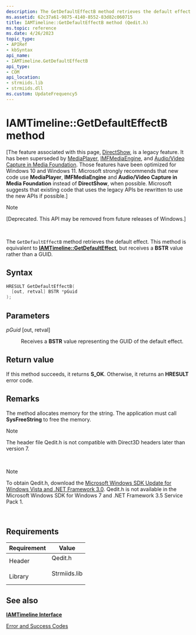 ```yaml
---
description: The GetDefaultEffectB method retrieves the default effect. This method is equivalent to IAMTimeline::GetDefaultEffect, but receives a BSTR value rather than a GUID.
ms.assetid: 62c37a61-9875-4140-8552-83d82c060715
title: IAMTimeline::GetDefaultEffectB method (Qedit.h)
ms.topic: reference
ms.date: 4/26/2023
topic_type: 
- APIRef
- kbSyntax
api_name: 
- IAMTimeline.GetDefaultEffectB
api_type: 
- COM
api_location: 
- strmiids.lib
- strmiids.dll
ms.custom: UpdateFrequency5
---
```


# IAMTimeline::GetDefaultEffectB method

\[The feature associated with this page, [DirectShow](/windows/win32/directshow/directshow), is a legacy feature. It has been superseded by [MediaPlayer](/uwp/api/Windows.Media.Playback.MediaPlayer), [IMFMediaEngine](/windows/win32/api/mfmediaengine/nn-mfmediaengine-imfmediaengine), and [Audio/Video Capture in Media Foundation](windows/win32/medfound/audio-video-capture-in-media-foundation). Those features have been optimized for Windows 10 and Windows 11. Microsoft strongly recommends that new code use **MediaPlayer**, **IMFMediaEngine** and **Audio/Video Capture in Media Foundation** instead of **DirectShow**, when possible. Microsoft suggests that existing code that uses the legacy APIs be rewritten to use the new APIs if possible.\]

> [!Note]  
> \[Deprecated. This API may be removed from future releases of Windows.\]

 

The `GetDefaultEffectB` method retrieves the default effect. This method is equivalent to [**IAMTimeline::GetDefaultEffect**](iamtimeline-getdefaulteffect.md), but receives a **BSTR** value rather than a GUID.

## Syntax


```C++
HRESULT GetDefaultEffectB(
  [out, retval] BSTR *pGuid
);
```



## Parameters

<dl> <dt>

*pGuid* \[out, retval\]
</dt> <dd>

Receives a **BSTR** value representing the GUID of the default effect.

</dd> </dl>

## Return value

If this method succeeds, it returns **S\_OK**. Otherwise, it returns an **HRESULT** error code.

## Remarks

The method allocates memory for the string. The application must call **SysFreeString** to free the memory.

> [!Note]  
> The header file Qedit.h is not compatible with Direct3D headers later than version 7.

 

> [!Note]  
> To obtain Qedit.h, download the [Microsoft Windows SDK Update for Windows Vista and .NET Framework 3.0](https://msdn.microsoft.com/windowsvista/bb980924.aspx). Qedit.h is not available in the Microsoft Windows SDK for Windows 7 and .NET Framework 3.5 Service Pack 1.

 

## Requirements



| Requirement | Value |
|--------------------|-----------------------------------------------------------------------------------------|
| Header<br/>  | <dl> <dt>Qedit.h</dt> </dl>      |
| Library<br/> | <dl> <dt>Strmiids.lib</dt> </dl> |



## See also

<dl> <dt>

[**IAMTimeline Interface**](iamtimeline.md)
</dt> <dt>

[Error and Success Codes](error-and-success-codes.md)
</dt> </dl>

 

 




